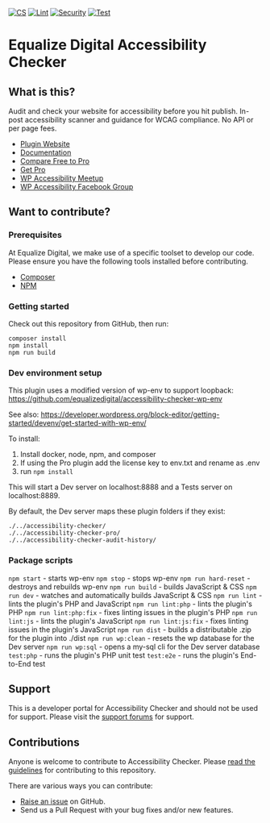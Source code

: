 [![CS](https://github.com/equalizedigital/accessibility-checker/actions/workflows/cs.yml/badge.svg)](https://github.com/equalizedigital/accessibility-checker/actions/workflows/cs.yml)
[![Lint](https://github.com/equalizedigital/accessibility-checker/actions/workflows/lint.yml/badge.svg)](https://github.com/equalizedigital/accessibility-checker/actions/workflows/lint.yml)
[![Security](https://github.com/equalizedigital/accessibility-checker/actions/workflows/security.yml/badge.svg)](https://github.com/equalizedigital/accessibility-checker/actions/workflows/security.yml)
[![Test](https://github.com/equalizedigital/accessibility-checker/actions/workflows/phpunit.yml/badge.svg)](https://github.com/equalizedigital/accessibility-checker/actions/workflows/phpunit.yml)

# Equalize Digital Accessibility Checker

## What is this?
Audit and check your website for accessibility before you hit publish. In-post accessibility scanner and guidance for WCAG compliance. No API or per page fees.

* [Plugin Website](https://equalizedigital.com/accessibility-checker/)
* [Documentation](https://equalizedigital.com/accessibility-checker/documentation/)
* [Compare Free to Pro](https://equalizedigital.com/accessibility-checker/features/#comparison)
* [Get Pro](https://equalizedigital.com/accessibility-checker/pricing/) 
* [WP Accessibility Meetup](https://equalizedigital.com/wordpress-accessibility-meetup/)
* [WP Accessibility Facebook Group](https://www.facebook.com/groups/wordpress.accessibility)

## Want to contribute?

### Prerequisites
At Equalize Digital, we make use of a specific toolset to develop our code. Please ensure you have the following tools installed before contributing.

* [Composer](https://getcomposer.org/)
* [NPM](https://www.npmjs.com/)

### Getting started

Check out this repository from GitHub, then run:

```shell
composer install
npm install
npm run build
```

### Dev environment setup

This plugin uses a modified version of wp-env to support loopback:
https://github.com/equalizedigital/accessibility-checker-wp-env

See also:
https://developer.wordpress.org/block-editor/getting-started/devenv/get-started-with-wp-env/

To install:
1. Install docker, node, npm, and composer
2. If using the Pro plugin add the license key to env.txt and rename as .env
3. run `npm install`

This will start a Dev server on localhost:8888 and a Tests server on localhost:8889.

By default, the Dev server maps these plugin folders if they exist:
```shell
./../accessibility-checker/
./../accessibility-checker-pro/
./../accessibility-checker-audit-history/
```

### Package scripts
`npm start` - starts wp-env
`npm stop` - stops wp-env
`npm run hard-reset` - destroys and rebuilds wp-env
`npm run build` - builds JavaScript & CSS
`npm run dev` - watches and automatically builds JavaScript & CSS
`npm run lint` - lints the plugin's PHP and JavaScript
`npm run lint:php` - lints the plugin's PHP
`npm run lint:php:fix` - fixes linting issues in the plugin's PHP
`npm run lint:js` - lints the plugin's JavaScript
`npm run lint:js:fix` - fixes linting issues in the plugin's JavaScript
`npm run dist` - builds a distributable .zip for the plugin into ./dist
`npm run wp:clean` - resets the wp database for the Dev server 
`npm run wp:sql` - opens a my-sql cli for the Dev server database
`test:php` - runs the plugin's PHP unit test
`test:e2e` - runs the plugin's End-to-End test

## Support

This is a developer portal for Accessibility Checker and should not be used for support. Please visit the [support forums](https://wordpress.org/support/plugin/accessibility-checker/) for support.

## Contributions

Anyone is welcome to contribute to Accessibility Checker. Please [read the guidelines](.github/CONTRIBUTING.md) for contributing to this repository.

There are various ways you can contribute:

* [Raise an issue](https://github.com/equalizedigital/accessibility-checker/issues) on GitHub.
* Send us a Pull Request with your bug fixes and/or new features.
